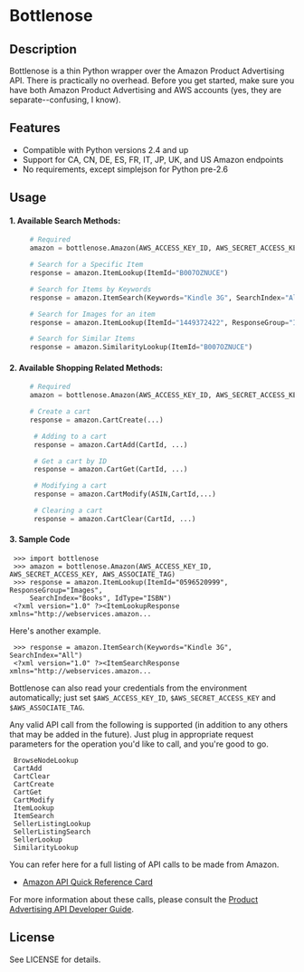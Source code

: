 Bottlenose
==========

Description
-----------

Bottlenose is a thin Python wrapper over the Amazon Product Advertising API. There is practically no overhead. Before you get started, make sure you have both Amazon Product Advertising and AWS accounts (yes, they are separate--confusing, I know).

Features
--------

* Compatible with Python versions 2.4 and up
* Support for CA, CN, DE, ES, FR, IT, JP, UK, and US Amazon endpoints
* No requirements, except simplejson for Python pre-2.6

Usage
-----

#### 1. Available Search Methods:
     
```python
     # Required
     amazon = bottlenose.Amazon(AWS_ACCESS_KEY_ID, AWS_SECRET_ACCESS_KEY, AWS_ASSOCIATE_TAG)

     # Search for a Specific Item
     response = amazon.ItemLookup(ItemId="B007OZNUCE")

     # Search for Items by Keywords
     response = amazon.ItemSearch(Keywords="Kindle 3G", SearchIndex="All")

     # Search for Images for an item
     response = amazon.ItemLookup(ItemId="1449372422", ResponseGroup="Images")

     # Search for Similar Items
     response = amazon.SimilarityLookup(ItemId="B007OZNUCE")
```

#### 2. Available Shopping Related Methods:

```python
     # Required
     amazon = bottlenose.Amazon(AWS_ACCESS_KEY_ID, AWS_SECRET_ACCESS_KEY, AWS_ASSOCIATE_TAG)

     # Create a cart
     response = amazon.CartCreate(...)

      # Adding to a cart
      response = amazon.CartAdd(CartId, ...)

      # Get a cart by ID
      response = amazon.CartGet(CartId, ...)

      # Modifying a cart
      response = amazon.CartModify(ASIN,CartId,...)

      # Clearing a cart
      response = amazon.CartClear(CartId, ...)
```

#### 3. Sample Code

     >>> import bottlenose
     >>> amazon = bottlenose.Amazon(AWS_ACCESS_KEY_ID, AWS_SECRET_ACCESS_KEY, AWS_ASSOCIATE_TAG)
     >>> response = amazon.ItemLookup(ItemId="0596520999", ResponseGroup="Images",
         SearchIndex="Books", IdType="ISBN")
     <?xml version="1.0" ?><ItemLookupResponse xmlns="http://webservices.amazon...

Here's another example.

     >>> response = amazon.ItemSearch(Keywords="Kindle 3G", SearchIndex="All")
     <?xml version="1.0" ?><ItemSearchResponse xmlns="http://webservices.amazon...

Bottlenose can also read your credentials from the environment automatically;
just set `$AWS_ACCESS_KEY_ID`, `$AWS_SECRET_ACCESS_KEY` and
`$AWS_ASSOCIATE_TAG`.

Any valid API call from the following is supported (in addition to any others
that may be added in the future). Just plug in appropriate request parameters
for the operation you'd like to call, and you're good to go.

     BrowseNodeLookup
     CartAdd
     CartClear
     CartCreate
     CartGet
     CartModify
     ItemLookup
     ItemSearch
     SellerListingLookup
     SellerListingSearch
     SellerLookup
     SimilarityLookup

You can refer here for a full listing of API calls to be made from Amazon.
- [Amazon API Quick Reference Card](http://s3.amazonaws.com/awsdocs/Associates/2011-08-01/prod-adv-api-qrc-2011-08-01.pdf)

For more information about these calls, please consult the [Product Advertising
API Developer Guide](http://docs.amazonwebservices.com/AWSECommerceService/latest/DG/index.html).

License
-------

See LICENSE for details.
